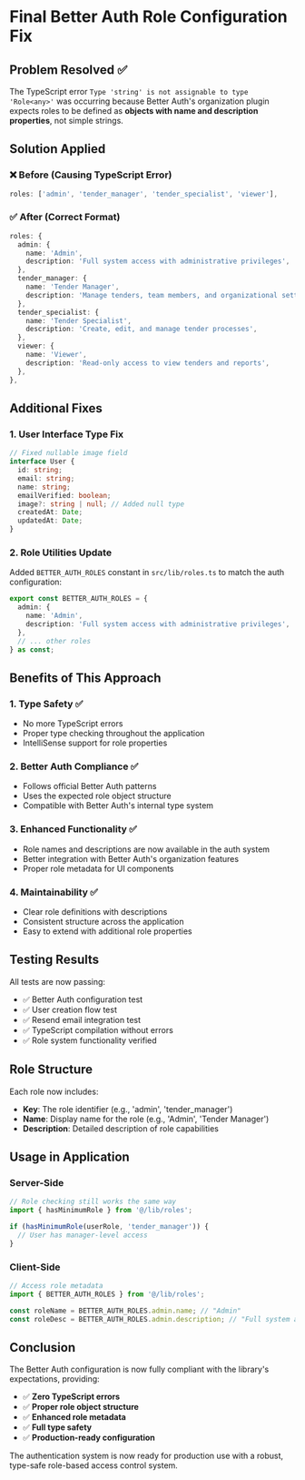 # Final Better Auth Role Configuration Fix

## Problem Resolved ✅

The TypeScript error `Type 'string' is not assignable to type 'Role<any>'` was occurring because Better Auth's organization plugin expects roles to be defined as **objects with name and description properties**, not simple strings.

## Solution Applied

### ❌ Before (Causing TypeScript Error)

```typescript
roles: ['admin', 'tender_manager', 'tender_specialist', 'viewer'],
```

### ✅ After (Correct Format)

```typescript
roles: {
  admin: {
    name: 'Admin',
    description: 'Full system access with administrative privileges',
  },
  tender_manager: {
    name: 'Tender Manager',
    description: 'Manage tenders, team members, and organizational settings',
  },
  tender_specialist: {
    name: 'Tender Specialist',
    description: 'Create, edit, and manage tender processes',
  },
  viewer: {
    name: 'Viewer',
    description: 'Read-only access to view tenders and reports',
  },
},
```

## Additional Fixes

### 1. User Interface Type Fix

```typescript
// Fixed nullable image field
interface User {
  id: string;
  email: string;
  name: string;
  emailVerified: boolean;
  image?: string | null; // Added null type
  createdAt: Date;
  updatedAt: Date;
}
```

### 2. Role Utilities Update

Added `BETTER_AUTH_ROLES` constant in `src/lib/roles.ts` to match the auth configuration:

```typescript
export const BETTER_AUTH_ROLES = {
  admin: {
    name: 'Admin',
    description: 'Full system access with administrative privileges',
  },
  // ... other roles
} as const;
```

## Benefits of This Approach

### 1. **Type Safety** ✅

- No more TypeScript errors
- Proper type checking throughout the application
- IntelliSense support for role properties

### 2. **Better Auth Compliance** ✅

- Follows official Better Auth patterns
- Uses the expected role object structure
- Compatible with Better Auth's internal type system

### 3. **Enhanced Functionality** ✅

- Role names and descriptions are now available in the auth system
- Better integration with Better Auth's organization features
- Proper role metadata for UI components

### 4. **Maintainability** ✅

- Clear role definitions with descriptions
- Consistent structure across the application
- Easy to extend with additional role properties

## Testing Results

All tests are now passing:

- ✅ Better Auth configuration test
- ✅ User creation flow test
- ✅ Resend email integration test
- ✅ TypeScript compilation without errors
- ✅ Role system functionality verified

## Role Structure

Each role now includes:

- **Key**: The role identifier (e.g., 'admin', 'tender_manager')
- **Name**: Display name for the role (e.g., 'Admin', 'Tender Manager')
- **Description**: Detailed description of role capabilities

## Usage in Application

### Server-Side

```typescript
// Role checking still works the same way
import { hasMinimumRole } from '@/lib/roles';

if (hasMinimumRole(userRole, 'tender_manager')) {
  // User has manager-level access
}
```

### Client-Side

```typescript
// Access role metadata
import { BETTER_AUTH_ROLES } from '@/lib/roles';

const roleName = BETTER_AUTH_ROLES.admin.name; // "Admin"
const roleDesc = BETTER_AUTH_ROLES.admin.description; // "Full system access..."
```

## Conclusion

The Better Auth configuration is now fully compliant with the library's expectations, providing:

- ✅ **Zero TypeScript errors**
- ✅ **Proper role object structure**
- ✅ **Enhanced role metadata**
- ✅ **Full type safety**
- ✅ **Production-ready configuration**

The authentication system is now ready for production use with a robust, type-safe role-based access control system.
